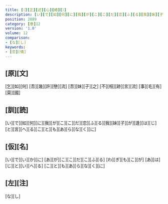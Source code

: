 ```yaml
---
title: [（][正][述][心][緒][）]
description: [い][で][如][何][に][我][が][こ][こ][だ][恋][ふ][る][我][妹][子][が][逢][は][じ][と][言][へ][る][こ][と][も][あ][ら][な][く][に]
position: 2889
category: [巻]12
version: '1.0'
volume: 12
comparison:
- [な][し]
keywords:
- [恋][情]
---
```


## [原][文]

[乞][如][何] [吾][幾][許][戀][流] [吾][妹][子][之] [不][相][跡][言][流] [事][毛][有][莫][國]

## [訓][読]

[い][で][如][何][に][我][が][こ][こ][だ][恋][ふ][る][我][妹][子][が][逢][は][じ][と][言][へ][る][こ][と][も][あ][ら][な][く][に]

## [仮][名]

[い][で][い][か][に] [あ][が][こ][こ][だ][こ][ふ][る] [わ][ぎ][も][こ][が] [あ][は][じ][と][い][へ][る] [こ][と][も][あ][ら][な][く][に]

## [左][注]

[な][し]

